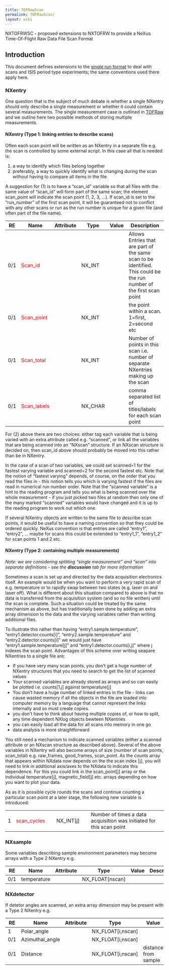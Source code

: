 ```yaml
---
title: TOFRawScan
permalink: TOFRawScan/
layout: wiki
---
```


NXTOFRWSC - proposed extensions to NXTOFRW to provide a NeXus
Time-Of-Flight Raw Data File Scan Format

Introduction
------------

This document defines extensions to the [single run
format](TOFRaw "wikilink") to deal with scans and ISIS period type
experiments; the same conventions used there apply here.

### NXentry

One question that is the subject of much debate is whether a single
NXentry should only describe a single measurement or whether it could
contain several measurements. The single measurement case is outlined in
[TOFRaw](TOFRaw "wikilink") and we outline here two possible methods of
storing multiple measurements.

#### NXentry (Type 1: linking entries to describe scans)

Often each scan point will be written as an NXentry in a separate file
e.g. the scan is controlled by some external script. In this case all
that is needed is:

1.  a way to identify which files belong together
2.  preferably, a way to quickly identify what is changing during the
    scan without having to compare all items in the file

A suggestion for (1) is to have a “scan\_id” variable so that all files
with the same value of “scan\_id” will form part of the same scan; the
element scan\_point will indicate the scan point (1, 2, 3, …). If
scan\_id is set to the “run\_number” of the first scan point, it will be
guaranteed not to conflict with any other scans or run as the run number
is unique for a given file (and often part of the file name).

| RE  | Name                                | Attribute | Type     | Value | Description                                                                                                          |
|-----|-------------------------------------|-----------|----------|-------|----------------------------------------------------------------------------------------------------------------------|
| 0/1 | <font color=red>Scan\_id</font>     |           | NX\_INT  |       | Allows Entries that are part of the same scan to be identified. This could be the run number of the first scan point |
| 0/1 | <font color=red>Scan\_point</font>  |           | NX\_INT  |       | the point within a scan. 1=first, 2=second etc                                                                       |
| 0/1 | <font color=red>Scan\_total</font>  |           | NX\_INT  |       | Number of points in this scan i.e. number of separate NXentries making up the scan                                   |
| 0/1 | <font color=red>Scan\_labels</font> |           | NX\_CHAR |       | comma separated list of titles/labels for each scan point                                                            |

For (2) above there are two choices: either tag each variable that is
being varied with an extra attribute called e.g. “scanned”, or link all
the variables that are being scanned into an “NXscan” structure. If an
NXscan structure is decided on, then scan\_id above should probably be
moved into this rather than be in NXentry.

In the case of a scan of two variables, we could set scanned=1 for the
fastest varying variable and scanned=2 for the second fastest etc. Note
that the notion of “fastest varying” depends, of course, on the order
that you read the files in - this notion tells you which is varying
fastest if the files are read in numerical run number order. Note that
the “scanned variable” is a hint to the reading program and tells you
what is being scanned over the whole measurement - if you just picked
two files at random then only one of the many marked “scanned” variables
would have changed and it is up to the reading program to work out which
one.

If several NXentry objects are written to the same file to describe scan
points, it would be useful to have a naming convention so that they
could be ordered quickly. NeXus convention is that entries are called
“entry1”, “entry2”, … maybe for scans this could be extended to
“entry1\_1”, “entry1\_2” for scan points 1 and 2 etc.

#### NXentry (Type 2: containing multiple measurements)

*Note: we are considering splitting “single measurement” and “scan” into
separate definitions - see the **discussion** tab for more information*

Sometimes a scan is set up and directed by the data acquisition
electronics itself. An example would be when you want to perform a very
rapid scan of e.g. temperature or to rapidly swap between two states
(e.g. laser on and laser off). What is different about this situation
compared to above is that no data is transferred from the acquisition
system (and so no file written) until the scan is complete. Such a
situation could be treated by the same mechanism as above, but has
traditionally been done by adding an extra array dimension to the data
and the varying variables rather than writing additional files.

To illustrate this rather than having “entry1.sample.temperature”,
“entry1.detector.counts\[i\]”, “entry2.sample.temperature” and
“entry2.detector.counts\[i\]” we would just have
“entry1.sample.temperature\[j\]” and “entry1.detector.counts\[i,j\]”
where j indexes the scan point. Advantages of this scheme over writing
seapare NXentries to a single file are:

-   If you have very many scan points, you don’t get a huge number of
    NXentry structures that you need to search to get the list of
    scanned values
-   Your scanned variables are already stored as arrays and so can
    easily be plotted i.e. counts\[1,j\] against temperature\[j\]
-   You don’t have a huge number of linked entries in the file - links
    can cause wasted memory if all the objects in the file are loaded
    into computer memory by a language that cannot represent the links
    internally and so must create copies.
-   you don't have to think about having multiple copies of, or how to
    split, any time dependent NXlog objects bewteen NXentries
-   you can easily load all the data for all scans into memory in one go
-   data analysis is more straightforward

You still need a mechanism to indicate scanned variables (either a
scanned attribute or an NXscan structure as described above). Several of
the above variables in NXentry will also become arrays of size (number
of scan points, scan\_total) e.g. raw\_frames, good\_frames,
scan\_point. As the counts array that appears within NXdata now depends
on the the scan index \[j\], you will need to link in additional
axis/axes to the NXdata to indicate this dependence. For this you could
link in the scan\_point\[j\] array or the individual temperature\[j\],
magnetic\_field\[j\] etc. arrays depending on how you want to plot your
data.

As as it is possible cycle rounds the scans and continue counting a
particular scan point at a later stage, the following new variable is
introduced:

|     |                                     |     |              |     |                                                                      |
|-----|-------------------------------------|-----|--------------|-----|----------------------------------------------------------------------|
| 1   | <font color=red>scan\_cycles</font> |     | NX\_INT\[j\] |     | Number of times a data acquisition was initiated for this scan point |

### NXsample

Some variables describing sample environment parameters may become
arrays with a Type 2 NXentry e.g.

| RE  | Name        | Attribute | Type               | Value | Description |
|-----|-------------|-----------|--------------------|-------|-------------|
| 0/1 | temperature |           | NX\_FLOAT\[nscan\] |       |             |

### NXdetector

If detetor angles are scanned, an extra array dimension may be present
with a Type 2 NXentry e.g.

| RE  | Name             | Attribute | Type                 | Value                | Description |
|-----|------------------|-----------|----------------------|----------------------|-------------|
| 1   | Polar\_angle     |           | NX\_FLOAT\[i,nscan\] |                      |             |
| 0/1 | Azimuthal\_angle |           | NX\_FLOAT\[i,nscan\] |                      |             |
| 0/1 | Distance         |           | NX\_FLOAT\[i,nscan\] | distance from sample |             |


